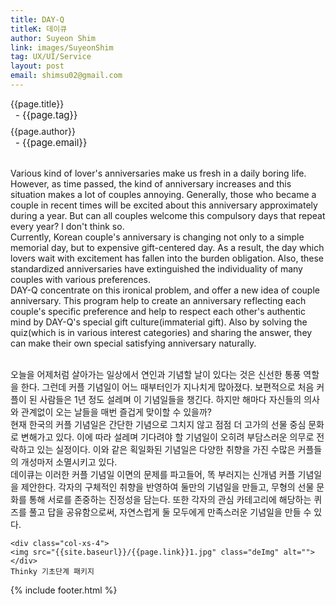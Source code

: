 ```yaml
---
title: DAY-Q
titleK: 데이큐
author: Suyeon Shim
link: images/SuyeonShim
tag: UX/UI/Service
layout: post
email: shimsu02@gmail.com
---	
```


<div class="container">

<div class="deDep">
{{page.title}}<br>
<p style="font-size:15px; margin:0px; padding:0px 0px 0px 8px; margin:0px 0px 8px 0px;">- {{page.tag}}</p>
{{page.author}}<br>
<p style="font-size:15px; margin:0px; padding:0px 0px 0px 8px;">- {{page.email}}</p>
</div>

<br>

<div class="det lato">

<!--영문-->
Various kind of lover's anniversaries make us fresh in a daily boring life. However, as time passed, the kind of anniversary increases and this situation makes a lot of couples annoying. Generally, those who became a couple in recent times will be excited about this anniversary approximately during a year. But can all couples welcome this compulsory days that repeat every year? I don't think so.
<br>
Currently, Korean couple's anniversary is changing not only to a simple memorial day, but to expensive gift-centered day. As a result, the day which lovers wait with excitement has fallen into the burden obligation. Also, these standardized anniversaries have extinguished the individuality of many couples with various preferences.
<br>
DAY-Q concentrate on this ironical problem, and offer a new idea of couple anniversary. This program help to create an anniversary reflecting each couple's specific preference and help to respect each other's authentic mind by DAY-Q's special gift culture(immaterial gift). Also by solving the quiz(which is in various interest categories) and sharing the answer, they can make their own special satisfying anniversary naturally. 

<!--영문-->

</div>


<div class="noto">
<!--국문-->

<br>
오늘을 어제처럼 살아가는 일상에서 연인과 기념할 날이 있다는 것은 신선한 통풍 역할을 한다. 그런데 커플 기념일이 어느 때부터인가 지나치게 많아졌다. 보편적으로 처음 커플이 된 사람들은 1년 정도 설레며 이 기념일들을 챙긴다. 하지만 해마다 자신들의 의사와 관계없이 오는 날들을 매번 즐겁게 맞이할 수 있을까?
<br>
현재 한국의 커플 기념일은 간단한 기념으로 그치지 않고 점점 더 고가의 선물 중심 문화로 변해가고 있다. 이에 따라 설레며 기다려야 할 기념일이 오히려 부담스러운 의무로 전락하고 있는 실정이다. 이와 같은 획일화된 기념일은 다양한 취향을 가진 수많은 커플들의 개성마저 소멸시키고 있다.
<br>
데이큐는 이러한 커플 기념일 이면의 문제를 파고들어, 똑 부러지는 신개념 커플 기념일을 제안한다. 각자의 구체적인 취향을 반영하여 둘만의 기념일을 만들고, 무형의 선물 문화를 통해 서로를 존중하는 진정성을 담는다. 또한 각자의 관심 카테고리에 해당하는 퀴즈를 풀고 답을 공유함으로써, 자연스럽게 둘 모두에게 만족스러운 기념일을 만들 수 있다.

<!--국문-->

</div>

<div class="row noto">
	
	<div class="col-xs-4">
	<img src="{{site.baseurl}}/{{page.link}}1.jpg" class="deImg" alt=""></div>
	Thinky 기초단계 패키지
</div>

	

</div> 

{% include footer.html %}
